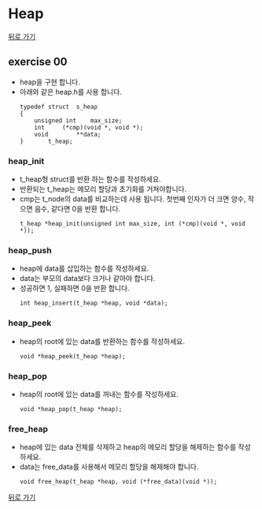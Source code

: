 # Heap

[뒤로 가기](..)

## exercise 00
- heap을 구현 합니다.
- 아래와 같은 heap.h를 사용 합니다.
	```
	typedef struct	s_heap
	{
		unsigned int	max_size;
		int		(*cmp)(void *, void *);
		void		**data;
	}		t_heap;
	```

### heap_init
- t_heap형 struct를 반환 하는 함수를 작성하세요.
- 반환되는 t_heap는 메모리 할당과 초기화를 거쳐야합니다.
- cmp는 t_node의 data를 비교하는데 사용 됩니다. 첫번째 인자가 더 크면 양수, 작으면 음수, 같다면 0을 반환 합니다.
	```
	t_heap *heap_init(unsigned int max_size, int (*cmp)(void *, void *));
	```

### heap_push
- heap에 data를 삽입하는 함수를 작성하세요.
- data는 부모의 data보다 크거나 같아야 합니다.
- 성공하면 1, 실패하면 0을 반환 합니다.
	```
	int heap_insert(t_heap *heap, void *data);
	```

### heap_peek
- heap의 root에 있는 data를 반환하는 함수를 작성하세요.
	```
	void *heap_peek(t_heap *heap);
	```

### heap_pop
- heap의 root에 있는 data를 꺼내는 함수를 작성하세요.
	```
	void *heap_pop(t_heap *heap);
	```

### free_heap
- heap에 있는 data 전체를 삭제하고 heap의 메모리 할당을 해제하는 함수를 작성하세요.
- data는 free_data를 사용해서 메모리 할당을 해제해야 합니다.
	```
	void free_heap(t_heap *heap, void (*free_data)(void *));
	```


[뒤로 가기](..)
